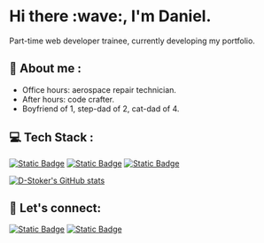 <h1 align="auto">Hi there :wave:, I'm Daniel.</h1>
  <p dir="auto">Part-time web developer trainee, currently developing my portfolio.</p>
<h2 align="auto">🔭 About me :</h2>
  <ul dir="auto">
    <li>Office hours: aerospace repair technician.
    <li>After hours: code crafter.
    <li>Boyfriend of 1, step-dad of 2, cat-dad of 4.
  </ul>
<h2 align="auto">💻 Tech Stack :</h2>
  <p dir="auto"><a target="_blank" href="https://www.w3schools.com/html/default.asp"><img alt="Static Badge" src="https://img.shields.io/badge/HTML5-badge?style=for-the-badge&logo=html5&logoColor=white&color=%23E34F26"></a> <a target="_blank" href="https://www.w3schools.com/css/"><img alt="Static Badge" src="https://img.shields.io/badge/CSS3-badge?style=for-the-badge&logo=css3&logoColor=white&color=%231572B6"></a> <a target="_blank" href="https://www.netlify.com/"><img alt="Static Badge" src="https://img.shields.io/badge/NETLIFY-badge?style=for-the-badge&logo=netlify&logoColor=white&color=%2300C7B7"></a>
  </p>
  
[![D-Stoker's GitHub stats](https://github-readme-stats.vercel.app/api?username=D-Stoker)](https://github.com/D-Stoker/github-readme-stats)

<h2 align="auto">📧 Let's connect:</h2>
  <p dir="auto"><a target="_blank" href="https://www.instagram.com/djes1983/"><img alt="Static Badge" src="https://img.shields.io/badge/Instagram-badge?style=flat&logo=instagram&logoColor=white&color=%23FF0069"></a> <a target="_blank" href="https://www.linkedin.com/in/daniel-stoker/"><img alt="Static Badge" src="https://img.shields.io/badge/Daniel-badge?style=flat&logo=linkedin&logoColor=white&color=%230A66C2"></a>
  </p>
